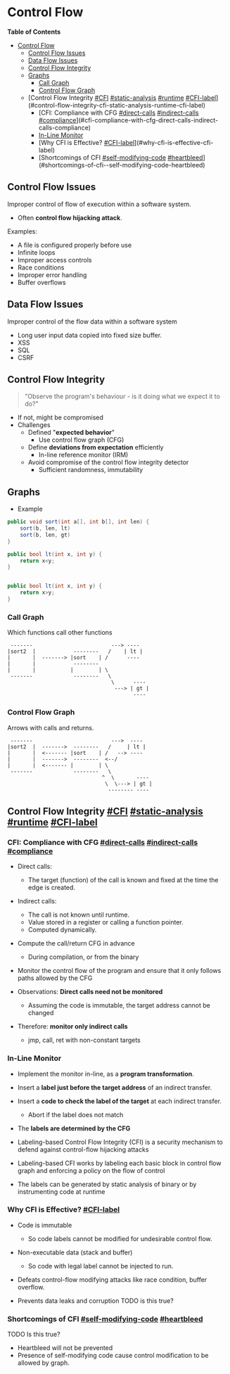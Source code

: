 # Control Flow
<!-- markdown-toc start - Don't edit this section. Run M-x markdown-toc-refresh-toc -->
**Table of Contents**

- [Control Flow](#control-flow)
    - [Control Flow Issues](#control-flow-issues)
    - [Data Flow Issues](#data-flow-issues)
    - [Control Flow Integrity](#control-flow-integrity)
    - [Graphs](#graphs)
        - [Call Graph](#call-graph)
        - [Control Flow Graph](#control-flow-graph)
    - [Control Flow Integrity [#CFI]() [#static-analysis]() [#runtime]() [#CFI-label]()](#control-flow-integrity-cfi-static-analysis-runtime-cfi-label)
        - [CFI: Compliance with CFG [#direct-calls]() [#indirect-calls]() [#compliance]()](#cfi-compliance-with-cfg-direct-calls-indirect-calls-compliance)
        - [In-Line Monitor](#in-line-monitor)
        - [Why CFI is Effective? [#CFI-label]()](#why-cfi-is-effective-cfi-label)
        - [Shortcomings of CFI  [#self-modifying-code]() [#heartbleed]()](#shortcomings-of-cfi--self-modifying-code-heartbleed)

<!-- markdown-toc end -->

## Control Flow Issues 
Improper control of flow of execution within a software system.

* Often **control flow hijacking attack**.

Examples:
* A file is configured properly before use
* Infinite loops
* Improper access controls
* Race conditions
* Improper error handling 
* Buffer overflows

## Data Flow Issues
Improper control of the flow data within a software system
* Long user input data copied into fixed size buffer.
* XSS 
* SQL
* CSRF

## Control Flow Integrity
> "Observe the program's behaviour - is it doing what we expect it to do?"
  * If not, might be compromised
* Challenges
  * Defined "**expected behavior**"
    * Use control flow graph (CFG)
  * Define **deviations from expectation** efficiently
    * In-line reference monitor (IRM)
  * Avoid compromise of the control flow integrity detector
    * Sufficient randomness, immutability

## Graphs
* Example

```csharp
public void sort(int a[], int b[], int len) {
    sort(b, len, lt)
    sort(b, len, gt)
}

public bool lt(int x, int y) {
    return x<y;
}


public bool lt(int x, int y) {
    return x>y;
}
```

### Call Graph
Which functions call other functions

```
 -------                         ---> ----
|sort2  |            --------   /    | lt |
|       |  -------> |sort    | /      ----
|       |            -------- 
|       |           |        | \
 -------             --------   \
                                 \      ----
                                  ---> | gt |
                                        ----
```

### Control Flow Graph
Arrows with calls and returns.

```
 -------                         --->  ----
|sort2  |  ------->  --------   /     | lt |
|       |  <------- |sort    | /   --> ----
|       |  ------->  --------  <--/
|       |  <------- |        | \
 -------             --------   \
                              ^  \       ----
                               \  \---> | gt |
                                -------- ----
```
## Control Flow Integrity [#CFI]() [#static-analysis]() [#runtime]() [#CFI-label]()

### CFI: Compliance with CFG [#direct-calls]() [#indirect-calls]() [#compliance]()
* Direct calls:
  * The target (function) of the call is known and fixed at the time the edge is created.

* Indirect calls:
  * The call is not known until runtime.
  * Value stored in a register or calling a function pointer.
  * Computed dynamically.

* Compute the call/return CFG in advance
  * During compilation, or from the binary

* Monitor the control flow of the program and ensure that it only follows paths allowed by the CFG

* Observations: **Direct calls need not be monitored**
  * Assuming the code is immutable, the target address cannot be changed

* Therefore: **monitor only indirect calls**
  * jmp, call, ret with non-constant targets
  

### In-Line Monitor
* Implement the monitor in-line, as a **program transformation**.
* Insert a **label just before the target address** of an indirect transfer.
* Insert a **code to check the label of the target** at each indirect transfer.
  * Abort if the label does not match
* The **labels are determined by the CFG**

* Labeling-based Control Flow Integrity (CFI) is a security mechanism to defend against control-flow hijacking attacks

* Labeling-based CFI works by labeling each basic block in control flow graph and enforcing a policy on the flow of control

* The labels can be generated by static analysis of binary or by instrumenting code at runtime

### Why CFI is Effective? [#CFI-label]()
* Code is immutable
    * So code labels cannot be modified for undesirable control flow.
* Non-executable data (stack and buffer)
    * So code with legal label cannot be injected to run.

* Defeats control-flow modifying attacks like race condition, buffer overflow.
* Prevents data leaks and corruption TODO is this true?

### Shortcomings of CFI  [#self-modifying-code]() [#heartbleed]()

TODO Is this true?

* Heartbleed will not be prevented
* Presence of self-modifying code cause control modification to be allowed by graph.
